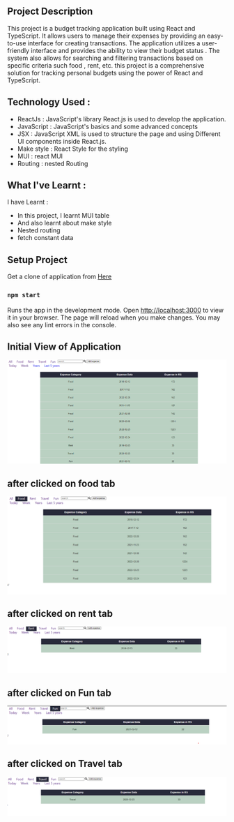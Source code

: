 ## Project Description

This project is a budget tracking application built using React and TypeScript. It allows users to manage their expenses by providing an easy-to-use interface for creating  transactions. The application utilizes a user-friendly interface and provides the ability to view their budget status . The system also allows for searching and filtering transactions based on specific criteria such food , rent, etc. this project is a comprehensive solution for tracking personal budgets using the power of React and TypeScript.

## Technology Used :

- ReactJs : JavaScript's library React.js is used to develop the application.
- JavaScript :  JavaScript's basics and some advanced concepts 
- JSX : JavaScript XML is used to structure the page and using Different UI components inside React.js.
- Make style : React Style for the styling
- MUI : react MUI
- Routing : nested Routing
## What I've Learnt :

I have Learnt :
- In this project, I learnt MUI table
- And also learnt about make style
- Nested routing 
- fetch constant data
## Setup Project

Get a clone of application from [Here](https://github.com/sachinrao-dev/budget-tracker-react-typescript)
### `npm start`

Runs the app in the development mode. Open [http://localhost:3000](http://localhost:3000) to view it in your browser.
The page will reload when you make changes. You may also see any lint errors in the console.

## Initial View of Application
![Dashboard](src/assets/dashboardbudget.png)

## after clicked on food tab
![foodTab](src/assets/foodTab.png)

## after clicked on rent tab
![Rent Tab](src/assets/renttab.png)

## after clicked on Fun tab
![Fun Tab](src/assets/fun.png)

## after clicked on Travel tab
![travel tab](src/assets/traveltab.png)
